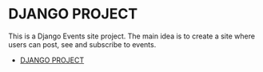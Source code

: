 # DJANGO PROJECT
This is a Django Events site project. The main idea is to create a site where users can post, see and subscribe to events.
- [DJANGO PROJECT](#django-project)